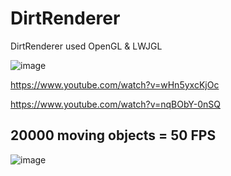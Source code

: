 # DirtRenderer
DirtRenderer used OpenGL & LWJGL

![image](https://user-images.githubusercontent.com/68351787/233621373-738a87a3-ddd3-4ab4-ad2d-b6bbc21c93fc.png)

https://www.youtube.com/watch?v=wHn5yxcKjOc

https://www.youtube.com/watch?v=nqBObY-0nSQ

## 20000 moving objects = 50 FPS
![image](https://user-images.githubusercontent.com/68351787/235071620-7a882be8-5265-440e-ba22-d4fea16aecdb.png)
